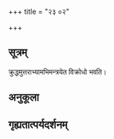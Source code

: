 +++
title = "२३ ०२"

+++
## सूत्रम्
क्रुद्धमुत्तराभ्यामभिमन्त्रयेत विक्रोधो भवति।
## अनुकूला

## गृह्यतात्पर्यदर्शनम्

